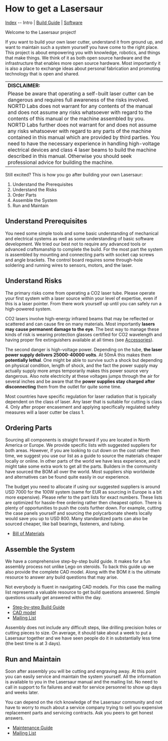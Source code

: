 How to get a Lasersaur
===============

[Index](index.md) -- Intro | [Build Guide](build) | [Software](software.md)

Welcome to the Lasersaur project!

If you want to build your own laser cutter, understand it from ground up, and want to maintain such a system yourself you have come to the right place. This project is about empowering you with knowledge, robotics, and things that make things. We think of it as both open source hardware and the infrastructure that enables more open source hardware. Most importantly it is also a place to exchange ideas about personal fabrication and promoting technology that is open and shared.

<table>
<tr><td>
<strong>DISCLAIMER:</strong>
</td></tr>
<tr><td>
Please be aware that operating a self-built laser cutter can be dangerous and requires full awareness of the risks involved. NORTD Labs does not warrant for any contents of the manual and does not assume any risks whatsoever with regard to the contents of this manual or the machine assembled by you. NORTD Labs further does not warrant for and does not assume any risks whatsoever with regard to any parts of the machine contained in this manual which are provided by third parties. You need to have the necessary experience in handling high-voltage electrical devices and class 4 laser beams to build the machine described in this manual. Otherwise you should seek professional advice for building the machine.
</td></tr>
</table>

Still excited? This is how you go after building your own Lasersaur:

1. Understand the Prerequisites
2. Understand the Risks
3. Order Parts
4. Assemble the System
5. Run and Maintain


Understand Prerequisites
------------------------

You need some simple tools and some basic understanding of mechanical and electrical systems as well as some understanding of basic software development. We tried our best not to require any advanced tools or advanced craftsmanship to complete the build. For the most part the system is assembled by mounting and connecting parts with socket cap screws and angle brackets. The control board requires some through-hole soldering and running wires to sensors, motors, and the laser.



Understand Risks
------------------

The primary risks come from operating a CO2 laser tube. Please operate your first system with a laser source within your level of expertise, even if this is a laser pointer. From there work yourself up until you can safely run a high-powered system.

CO2 lasers involve high-energy infrared beams that may be reflected or scattered and can cause fire on many materials. Most importantly **lasers may cause permanent damage to the eye**. The best way to manage these kinds of risk is wearing protection glasses certified for CO2 wavelength and having proper fire extinguishers available at all times (see [Accessories](accessories.md)).

The second danger is high-voltage power. Depending on the tube, **the laser power supply delivers 25000-40000 volts**. At 50mA this makes them **potentially lethal**. One might be able to survive such a shock but depending on physical condition, length of shock, and the fact the power supply may actually supply more amps temporarily makes this power source very dangerous. Also note electricity at these voltages jumps through the air for several inches and be aware that the **power supplies stay charged after disconnecting** them from the outlet for quite some time.

Most countries have specific regulation for laser radiation that is typically dependent on the class of laser. Any laser that is suitable for cutting is class 4. Only after proper encasement and applying specifically regulated safety measures will a laser cutter be class 1.


Ordering Parts
------------

Sourcing all components is straight forward if you are located in North America or Europe. We provide specific lists with suggested suppliers for both areas. However, if you are looking to cut down on the cost rather then time, we suggest you use our list as a guide to source the materials cheaper locally or online. In other parts of the world we have less experience, and it might take some extra work to get all the parts. Builders in the community have sourced the BOM all over the world. Most suppliers ship worldwide and alternatives can be found quite easily in our experience.

The budget you need to allocate if using our suggested suppliers is around USD 7000 for the 100W system (same for EUR as sourcing in Europe is a bit more expensive). Please refer to the part lists for exact numbers. These lists are optimized for hassle-free ordering rather then cheapest option. There is plenty of opportunities to push the costs further down. For example, cutting the case panels yourself and sourcing the polycarbonate sheets locally would save you up to USD 800. Many standardized parts can also be sourced cheaper, like ball bearings, fasteners, and tubing.

* [Bill of Materials](bom.md)


Assemble the System
--------------------

We have a comprehensive step-by-step build guide. It makes for a fun assembly process not unlike Lego on steroids. To back this guide up we also provide the complete CAD model. Along with the BOM it is the ultimate resource to answer any build questions that may arise.

Not everybody is fluent in navigating CAD models. For this case the mailing list represents a valuable resource to get build questions answered. Simple questions usually get answered within the day.

* [Step-by-step Build Guide](build)
* [CAD model](model.md)
* [Mailing List](https://groups.google.com/forum/#!forum/lasersaur)


Assembly does not include any difficult steps, like drilling precision holes or cutting pieces to size. On average, it should take about a week to put a Lasersaur together and we have seen people do it in substantially less time (the best time is at 3 days).



Run and Maintain
---------------

Soon after assembly you will be cutting and engraving away. At this point you can easily service and maintain the system yourself. All the information is available to you in the Lasersaur manual and the mailing list. No need to call in support to fix failures and wait for service personnel to show up days and weeks later.

You can depend on the rich knowledge of the Lasersaur community and not have to worry to much about a service company trying to sell you expensive replacement parts and servicing contracts. Ask you peers to get honest answers.

* [Maintenance Guide](operation.md)
* [Mailing List](https://groups.google.com/forum/#!forum/lasersaur)
